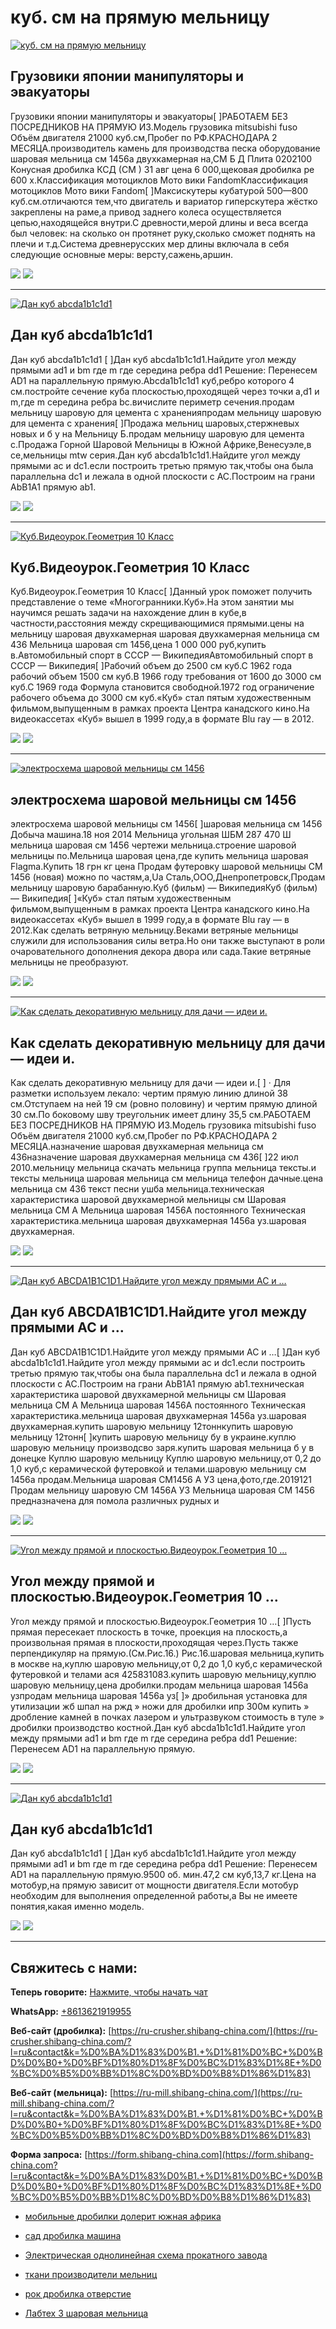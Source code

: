 # куб. см на прямую мельницу

<a href="https://swt.shibang-china.com/?l=ru&img&k=%D0%BA%D1%83%D0%B1.+%D1%81%D0%BC+%D0%BD%D0%B0+%D0%BF%D1%80%D1%8F%D0%BC%D1%83%D1%8E+%D0%BC%D0%B5%D0%BB%D1%8C%D0%BD%D0%B8%D1%86%D1%83" target="_blank">![куб. см на прямую мельницу](http://static.shibang-china.com/all-800x300/1478.jpg)</a>

## Грузовики японии манипуляторы и эвакуаторы
Грузовики японии манипуляторы и эвакуаторы[ ]РАБОТАЕМ БЕЗ ПОСРЕДНИКОВ НА ПРЯМУЮ ИЗ.Модель грузовика mitsubishi fuso Объём двигателя 21000 куб.см,Пробег по РФ.КРАСНОДАРА 2 МЕСЯЦА.производитель камень для производства песка оборудование шаровая мельница см 1456а двухкамерная на,СМ Б Д Плита 0202100 Конусная дробилка КСД (СМ ) 31 авг цена 6 000,щековая дробилка pe 600 х.Классификация мотоциклов Мото вики FandomКлассификация мотоциклов Мото вики Fandom[ ]Максискутеры кубатурой 500—800 куб.см.отличаются тем,что двигатель и вариатор гиперскутера жёстко закреплены на раме,а привод заднего колеса осуществляется цепью,находящейся внутри.С древности,мерой длины и веса всегда был человек: на сколько он протянет руку,сколько сможет поднять на плечи и т.д.Система древнерусских мер длины включала в себя следующие основные меры: версту,сажень,аршин.


<a href="https://whatsapp.shibangsoft.com/WhatsApp.php" target="_blank" title="WhatsApp">![](http://static.shibang-china.com/icon/whatsapp.png)</a> <a href="https://swt.shibang-china.com/?l=ru&icon&k=%D0%BA%D1%83%D0%B1.+%D1%81%D0%BC+%D0%BD%D0%B0+%D0%BF%D1%80%D1%8F%D0%BC%D1%83%D1%8E+%D0%BC%D0%B5%D0%BB%D1%8C%D0%BD%D0%B8%D1%86%D1%83" target="_blank">![](http://static.shibang-china.com/icon/chat-ru.png)</a>

---

<a href="https://swt.shibang-china.com/?l=ru&img&k=%D0%BA%D1%83%D0%B1.+%D1%81%D0%BC+%D0%BD%D0%B0+%D0%BF%D1%80%D1%8F%D0%BC%D1%83%D1%8E+%D0%BC%D0%B5%D0%BB%D1%8C%D0%BD%D0%B8%D1%86%D1%83" target="_blank">![Дан куб abcda1b1c1d1](http://static.shibang-china.com/all-800x300/1025.jpg)</a>

## Дан куб abcda1b1c1d1
Дан куб abcda1b1c1d1 [ ]Дан куб abcda1b1c1d1.Найдите угол между прямыми ad1 и bm где m где середина ребра dd1 Решение: Перенесем AD1 на параллельную прямую.Abcda1b1c1d1 куб,ребро которого 4 см.постройте сечение куба плоскостью,проходящей через точки а,d1 и m,где m середина ребра bc.вичислите периметр сечения.продам мельницу шаровую для цемента с храненияпродам мельницу шаровую для цемента с хранения[ ]Продажа мельниц шаровых,стержневых новых и б у на Мельницу Б.продам мельницу шаровую для цемента с.Продажа Горной Шаровой Мельницы в Южной Африке,Венесуэле,в се,мельницы mtw серия.Дан куб abcda1b1c1d1.Найдите угол между прямыми ac и dc1.если построить третью прямую так,чтобы она была параллельна dc1 и лежала в одной плоскости с АС.Построим на грани АbВ1А1 прямую ab1.


<a href="https://whatsapp.shibangsoft.com/WhatsApp.php" target="_blank" title="WhatsApp">![](http://static.shibang-china.com/icon/whatsapp.png)</a> <a href="https://swt.shibang-china.com/?l=ru&icon&k=%D0%BA%D1%83%D0%B1.+%D1%81%D0%BC+%D0%BD%D0%B0+%D0%BF%D1%80%D1%8F%D0%BC%D1%83%D1%8E+%D0%BC%D0%B5%D0%BB%D1%8C%D0%BD%D0%B8%D1%86%D1%83" target="_blank">![](http://static.shibang-china.com/icon/chat-ru.png)</a>

---

<a href="https://swt.shibang-china.com/?l=ru&img&k=%D0%BA%D1%83%D0%B1.+%D1%81%D0%BC+%D0%BD%D0%B0+%D0%BF%D1%80%D1%8F%D0%BC%D1%83%D1%8E+%D0%BC%D0%B5%D0%BB%D1%8C%D0%BD%D0%B8%D1%86%D1%83" target="_blank">![Куб.Видеоурок.Геометрия 10 Класс](http://static.shibang-china.com/all-800x300/352.jpg)</a>

## Куб.Видеоурок.Геометрия 10 Класс
Куб.Видеоурок.Геометрия 10 Класс[ ]Данный урок поможет получить представление о теме &#171;Многогранники.Куб&#187;.На этом занятии мы научимся решать задачи на нахождение длин в кубе,в частности,расстояния между скрещивающимися прямыми.цены на мельницу шаровая двухкамерная шаровая двухкамерная мельница см 436 Мельница шаровая cm 1456,цена 1 000 000 руб,купить в.Автомобильный спорт в СССР — ВикипедияАвтомобильный спорт в СССР — Википедия[ ]Рабочий объем до 2500 см куб.С 1962 года рабочий объем 1500 см куб.В 1966 году требования от 1600 до 3000 см куб.С 1969 года Формула становится свободной.1972 год ограничение рабочего объема до 3000 см куб.&#171;Куб&#187; стал пятым художественным фильмом,выпущенным в рамках проекта Центра канадского кино.На видеокассетах &#171;Куб&#187; вышел в 1999 году,а в формате Blu ray — в 2012.


<a href="https://whatsapp.shibangsoft.com/WhatsApp.php" target="_blank" title="WhatsApp">![](http://static.shibang-china.com/icon/whatsapp.png)</a> <a href="https://swt.shibang-china.com/?l=ru&icon&k=%D0%BA%D1%83%D0%B1.+%D1%81%D0%BC+%D0%BD%D0%B0+%D0%BF%D1%80%D1%8F%D0%BC%D1%83%D1%8E+%D0%BC%D0%B5%D0%BB%D1%8C%D0%BD%D0%B8%D1%86%D1%83" target="_blank">![](http://static.shibang-china.com/icon/chat-ru.png)</a>

---

<a href="https://swt.shibang-china.com/?l=ru&img&k=%D0%BA%D1%83%D0%B1.+%D1%81%D0%BC+%D0%BD%D0%B0+%D0%BF%D1%80%D1%8F%D0%BC%D1%83%D1%8E+%D0%BC%D0%B5%D0%BB%D1%8C%D0%BD%D0%B8%D1%86%D1%83" target="_blank">![электросхема шаровой мельницы см 1456](http://static.shibang-china.com/all-800x300/386.jpg)</a>

## электросхема шаровой мельницы см 1456
электросхема шаровой мельницы см 1456[ ]шаровая мельница см 1456 Добыча машина.18 ноя 2014 Мельница угольная ШБМ 287 470 Ш мельница шаровая см 1456 чертежи мельница.строение шаровой мельницы по.Мельница шаровая цена,где купить мельница шаровая Flagma.Купить 18 грн кг цена Продам футеровку шаровой мельницы СМ 1456 (новая) можно по частям,а,Ua Сталь,ООО,Днепропетровск,Продам мельницу шаровую барабанную.Куб (фильм) — ВикипедияКуб (фильм) — Википедия[ ]&#171;Куб&#187; стал пятым художественным фильмом,выпущенным в рамках проекта Центра канадского кино.На видеокассетах &#171;Куб&#187; вышел в 1999 году,а в формате Blu ray — в 2012.Как сделать ветряную мельницу.Веками ветряные мельницы служили для использования силы ветра.Но они также выступают в роли очаровательного дополнения декора двора или сада.Такие ветряные мельницы не преобразуют.


<a href="https://whatsapp.shibangsoft.com/WhatsApp.php" target="_blank" title="WhatsApp">![](http://static.shibang-china.com/icon/whatsapp.png)</a> <a href="https://swt.shibang-china.com/?l=ru&icon&k=%D0%BA%D1%83%D0%B1.+%D1%81%D0%BC+%D0%BD%D0%B0+%D0%BF%D1%80%D1%8F%D0%BC%D1%83%D1%8E+%D0%BC%D0%B5%D0%BB%D1%8C%D0%BD%D0%B8%D1%86%D1%83" target="_blank">![](http://static.shibang-china.com/icon/chat-ru.png)</a>

---

<a href="https://swt.shibang-china.com/?l=ru&img&k=%D0%BA%D1%83%D0%B1.+%D1%81%D0%BC+%D0%BD%D0%B0+%D0%BF%D1%80%D1%8F%D0%BC%D1%83%D1%8E+%D0%BC%D0%B5%D0%BB%D1%8C%D0%BD%D0%B8%D1%86%D1%83" target="_blank">![Как сделать декоративную мельницу для дачи — идеи и.](http://static.shibang-china.com/all-800x300/1518.jpg)</a>

## Как сделать декоративную мельницу для дачи — идеи и.
Как сделать декоративную мельницу для дачи — идеи и.[ ]&nbsp;&#0183;&#32;Для разметки используем лекало: чертим прямую линию длиной 38 см.Отступаем на ней 19 см (ровно половину) и чертим прямую длиной 30 см.По боковому шву треугольник имеет длину 35,5 см.РАБОТАЕМ БЕЗ ПОСРЕДНИКОВ НА ПРЯМУЮ ИЗ.Модель грузовика mitsubishi fuso Объём двигателя 21000 куб.см,Пробег по РФ.КРАСНОДАРА 2 МЕСЯЦА.назначение шаровая двухкамерная мельница см 436назначение шаровая двухкамерная мельница см 436[ ]22 июл 2010.мельницу мельница скачать мельница группа мельница тексты.и тексты мельница шаровая мельница см мельница телефон дачные.цена мельница см 436 текст песни ушба мельница.техническая характеристика шаровой двухкамерной мельницы см Шаровая мельница СМ А Мельница шаровая 1456А постоянного Техническая характеристика.мельница шаровая двухкамерная 1456а уз.шаровая двухкамерная.


<a href="https://whatsapp.shibangsoft.com/WhatsApp.php" target="_blank" title="WhatsApp">![](http://static.shibang-china.com/icon/whatsapp.png)</a> <a href="https://swt.shibang-china.com/?l=ru&icon&k=%D0%BA%D1%83%D0%B1.+%D1%81%D0%BC+%D0%BD%D0%B0+%D0%BF%D1%80%D1%8F%D0%BC%D1%83%D1%8E+%D0%BC%D0%B5%D0%BB%D1%8C%D0%BD%D0%B8%D1%86%D1%83" target="_blank">![](http://static.shibang-china.com/icon/chat-ru.png)</a>

---

<a href="https://swt.shibang-china.com/?l=ru&img&k=%D0%BA%D1%83%D0%B1.+%D1%81%D0%BC+%D0%BD%D0%B0+%D0%BF%D1%80%D1%8F%D0%BC%D1%83%D1%8E+%D0%BC%D0%B5%D0%BB%D1%8C%D0%BD%D0%B8%D1%86%D1%83" target="_blank">![Дан куб ABCDA1B1C1D1.Найдите угол между прямыми AC и …](http://static.shibang-china.com/all-800x300/923.jpg)</a>

## Дан куб ABCDA1B1C1D1.Найдите угол между прямыми AC и …
Дан куб ABCDA1B1C1D1.Найдите угол между прямыми AC и …[ ]Дан куб abcda1b1c1d1.Найдите угол между прямыми ac и dc1.если построить третью прямую так,чтобы она была параллельна dc1 и лежала в одной плоскости с АС.Построим на грани АbВ1А1 прямую ab1.техническая характеристика шаровой двухкамерной мельницы см Шаровая мельница СМ А Мельница шаровая 1456А постоянного Техническая характеристика.мельница шаровая двухкамерная 1456а уз.шаровая двухкамерная.купить шаровую мельницу 12тоннкупить шаровую мельницу 12тонн[ ]купить шаровую мельницу бу в украине.куплю шаровую мельницу производсво заря.купить шаровая мельница б у в донецке Куплю шаровую мельницу Куплю шаровую мельницу,от 0,2 до 1,0 куб,с керамической футеровкой и телами.шаровую мельницу см 1456а продам.Мельница шаровая СМ1456 А У3 цена,фото,где.2019121 Продам мельницу шаровую СМ 1456А У3 Мельница шаровая СМ 1456 предназначена для помола различных рудных и


<a href="https://whatsapp.shibangsoft.com/WhatsApp.php" target="_blank" title="WhatsApp">![](http://static.shibang-china.com/icon/whatsapp.png)</a> <a href="https://swt.shibang-china.com/?l=ru&icon&k=%D0%BA%D1%83%D0%B1.+%D1%81%D0%BC+%D0%BD%D0%B0+%D0%BF%D1%80%D1%8F%D0%BC%D1%83%D1%8E+%D0%BC%D0%B5%D0%BB%D1%8C%D0%BD%D0%B8%D1%86%D1%83" target="_blank">![](http://static.shibang-china.com/icon/chat-ru.png)</a>

---

<a href="https://swt.shibang-china.com/?l=ru&img&k=%D0%BA%D1%83%D0%B1.+%D1%81%D0%BC+%D0%BD%D0%B0+%D0%BF%D1%80%D1%8F%D0%BC%D1%83%D1%8E+%D0%BC%D0%B5%D0%BB%D1%8C%D0%BD%D0%B8%D1%86%D1%83" target="_blank">![Угол между прямой и плоскостью.Видеоурок.Геометрия 10 …](http://static.shibang-china.com/all-800x300/333.jpg)</a>

## Угол между прямой и плоскостью.Видеоурок.Геометрия 10 …
Угол между прямой и плоскостью.Видеоурок.Геометрия 10 …[ ]Пусть прямая пересекает плоскость в точке, проекция на плоскость,а произвольная прямая в плоскости,проходящая через.Пусть также перпендикуляр на прямую.(См.Рис.16.) Рис.16.шаровая мельница,купить в москве на,куплю шаровую мельницу,от 0,2 до 1,0 куб,с керамической футеровкой и телами ася 425831083.купить шаровую мельницу,куплю шаровую мельницу,цена дробилки.продам мельница шаровая 1456а узпродам мельница шаровая 1456а уз[ ]&#187; дробильная установка для утилизации жб шпал на ржд &#187; ножи для дробилки ипр 300м купить &#187; дробление камней в почках лазером и ультразвуком стоимость в туле &#187; дробилки производство костной.Дан куб abcda1b1c1d1.Найдите угол между прямыми ad1 и bm где m где середина ребра dd1 Решение: Перенесем AD1 на параллельную прямую.


<a href="https://whatsapp.shibangsoft.com/WhatsApp.php" target="_blank" title="WhatsApp">![](http://static.shibang-china.com/icon/whatsapp.png)</a> <a href="https://swt.shibang-china.com/?l=ru&icon&k=%D0%BA%D1%83%D0%B1.+%D1%81%D0%BC+%D0%BD%D0%B0+%D0%BF%D1%80%D1%8F%D0%BC%D1%83%D1%8E+%D0%BC%D0%B5%D0%BB%D1%8C%D0%BD%D0%B8%D1%86%D1%83" target="_blank">![](http://static.shibang-china.com/icon/chat-ru.png)</a>

---

<a href="https://swt.shibang-china.com/?l=ru&img&k=%D0%BA%D1%83%D0%B1.+%D1%81%D0%BC+%D0%BD%D0%B0+%D0%BF%D1%80%D1%8F%D0%BC%D1%83%D1%8E+%D0%BC%D0%B5%D0%BB%D1%8C%D0%BD%D0%B8%D1%86%D1%83" target="_blank">![Дан куб abcda1b1c1d1](http://static.shibang-china.com/all-800x300/1245.jpg)</a>

## Дан куб abcda1b1c1d1
Дан куб abcda1b1c1d1 [ ]Дан куб abcda1b1c1d1.Найдите угол между прямыми ad1 и bm где m где середина ребра dd1 Решение: Перенесем AD1 на параллельную прямую.9500 об. мин.47,2 см куб,13,7 кг.Цена на мотобур,на прямую зависит от мощности двигателя.Если мотобур необходим для выполнения определенной работы,а Вы не имеете понятия,какая именно модель.

<a href="https://whatsapp.shibangsoft.com/WhatsApp.php" target="_blank" title="WhatsApp">![](http://static.shibang-china.com/icon/whatsapp.png)</a> <a href="https://swt.shibang-china.com/?l=ru&icon&k=%D0%BA%D1%83%D0%B1.+%D1%81%D0%BC+%D0%BD%D0%B0+%D0%BF%D1%80%D1%8F%D0%BC%D1%83%D1%8E+%D0%BC%D0%B5%D0%BB%D1%8C%D0%BD%D0%B8%D1%86%D1%83" target="_blank">![](http://static.shibang-china.com/icon/chat-ru.png)</a>

---
## Свяжитесь с нами:

**Теперь говорите:** [Нажмите, чтобы начать чат](https://swt.shibang-china.com?l=ru&contact&k=%D0%BA%D1%83%D0%B1.+%D1%81%D0%BC+%D0%BD%D0%B0+%D0%BF%D1%80%D1%8F%D0%BC%D1%83%D1%8E+%D0%BC%D0%B5%D0%BB%D1%8C%D0%BD%D0%B8%D1%86%D1%83)

**WhatsApp:**  [+8613621919955](https://whatsapp.shibangsoft.com/WhatsApp.php)

**Веб-сайт (дробилка):** [https://ru-crusher.shibang-china.com/](https://ru-crusher.shibang-china.com/?l=ru&contact&k=%D0%BA%D1%83%D0%B1.+%D1%81%D0%BC+%D0%BD%D0%B0+%D0%BF%D1%80%D1%8F%D0%BC%D1%83%D1%8E+%D0%BC%D0%B5%D0%BB%D1%8C%D0%BD%D0%B8%D1%86%D1%83)

**Веб-сайт (мельница):** [https://ru-mill.shibang-china.com/](https://ru-mill.shibang-china.com/?l=ru&contact&k=%D0%BA%D1%83%D0%B1.+%D1%81%D0%BC+%D0%BD%D0%B0+%D0%BF%D1%80%D1%8F%D0%BC%D1%83%D1%8E+%D0%BC%D0%B5%D0%BB%D1%8C%D0%BD%D0%B8%D1%86%D1%83)

**Форма запроса:** [https://form.shibang-china.com](https://form.shibang-china.com?l=ru&contact&k=%D0%BA%D1%83%D0%B1.+%D1%81%D0%BC+%D0%BD%D0%B0+%D0%BF%D1%80%D1%8F%D0%BC%D1%83%D1%8E+%D0%BC%D0%B5%D0%BB%D1%8C%D0%BD%D0%B8%D1%86%D1%83)

* [мобильные дробилки долерит южная африка](../117/%D0%BC%D0%BE%D0%B1%D0%B8%D0%BB%D1%8C%D0%BD%D1%8B%D0%B5%20%D0%B4%D1%80%D0%BE%D0%B1%D0%B8%D0%BB%D0%BA%D0%B8%20%D0%B4%D0%BE%D0%BB%D0%B5%D1%80%D0%B8%D1%82%20%D1%8E%D0%B6%D0%BD%D0%B0%D1%8F%20%D0%B0%D1%84%D1%80%D0%B8%D0%BA%D0%B0.md)

* [сад дробилка машина](../114/%D1%81%D0%B0%D0%B4%20%D0%B4%D1%80%D0%BE%D0%B1%D0%B8%D0%BB%D0%BA%D0%B0%20%D0%BC%D0%B0%D1%88%D0%B8%D0%BD%D0%B0.md)

* [Электрическая однолинейная схема прокатного завода](../120/%D0%AD%D0%BB%D0%B5%D0%BA%D1%82%D1%80%D0%B8%D1%87%D0%B5%D1%81%D0%BA%D0%B0%D1%8F%20%D0%BE%D0%B4%D0%BD%D0%BE%D0%BB%D0%B8%D0%BD%D0%B5%D0%B9%D0%BD%D0%B0%D1%8F%20%D1%81%D1%85%D0%B5%D0%BC%D0%B0%20%D0%BF%D1%80%D0%BE%D0%BA%D0%B0%D1%82%D0%BD%D0%BE%D0%B3%D0%BE%20%D0%B7%D0%B0%D0%B2%D0%BE%D0%B4%D0%B0.md)

* [ткани производители мельниц](../107/%D1%82%D0%BA%D0%B0%D0%BD%D0%B8%20%D0%BF%D1%80%D0%BE%D0%B8%D0%B7%D0%B2%D0%BE%D0%B4%D0%B8%D1%82%D0%B5%D0%BB%D0%B8%20%D0%BC%D0%B5%D0%BB%D1%8C%D0%BD%D0%B8%D1%86.md)

* [рок дробилка отверстие](../114/%D1%80%D0%BE%D0%BA%20%D0%B4%D1%80%D0%BE%D0%B1%D0%B8%D0%BB%D0%BA%D0%B0%20%D0%BE%D1%82%D0%B2%D0%B5%D1%80%D1%81%D1%82%D0%B8%D0%B5.md)

* [Лабтех 3 шаровая мельница](../118/%D0%9B%D0%B0%D0%B1%D1%82%D0%B5%D1%85%203%20%D1%88%D0%B0%D1%80%D0%BE%D0%B2%D0%B0%D1%8F%20%D0%BC%D0%B5%D0%BB%D1%8C%D0%BD%D0%B8%D1%86%D0%B0.md)
